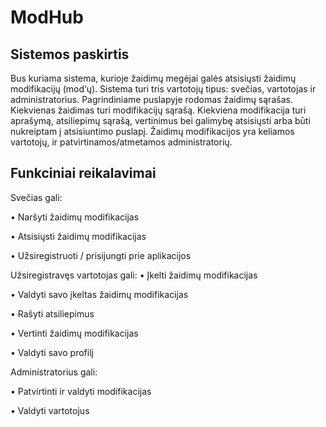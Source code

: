 # ModHub

## Sistemos paskirtis
Bus kuriama sistema, kurioje žaidimų megėjai galės atsisiųsti žaidimų modifikacijų (mod‘ų).
Sistema turi tris vartotojų tipus: svečias, vartotojas ir administratorius. Pagrindiniame puslapyje rodomas žaidimų sąrašas. Kiekvienas žaidimas turi modifikacijų sąrašą. Kiekviena modifikacija turi aprašymą, atsiliepimų sąrašą, vertinimus bei galimybę atsisiųsti arba būti nukreiptam į atsisiuntimo puslapį. Žaidimų modifikacijos yra keliamos vartotojų, ir patvirtinamos/atmetamos administratorių.

## Funkciniai reikalavimai
Svečias gali:

•	Naršyti žaidimų modifikacijas

•	Atsisiųsti žaidimų modifikacijas

•	Užsiregistruoti / prisijungti prie aplikacijos

Užsiregistravęs vartotojas gali:
•	Įkelti žaidimų modifikacijas

•	Valdyti savo įkeltas žaidimų modifikacijas

•	Rašyti atsiliepimus

•	Vertinti žaidimų modifikacijas

•	Valdyti savo profilį

Administratorius gali:

•	Patvirtinti ir valdyti modifikacijas

•	Valdyti vartotojus
